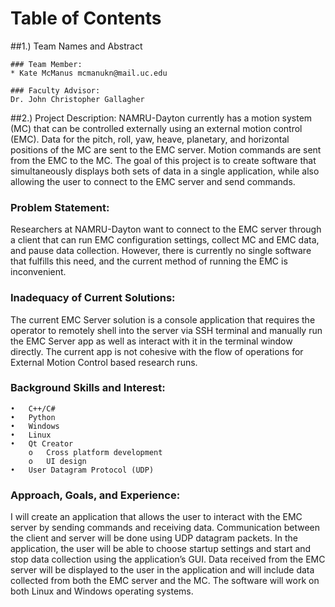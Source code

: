 # Table of Contents

##1.) Team Names and Abstract

	### Team Member:
 	* Kate McManus mcmanukn@mail.uc.edu

	### Faculty Advisor:
	Dr. John Christopher Gallagher

##2.) Project Description:
NAMRU-Dayton currently has a motion system (MC) that can be controlled externally using an external motion control (EMC). Data for the pitch, roll, yaw, heave, planetary, and horizontal positions of the MC are sent to the EMC server. Motion commands are sent from the EMC to the MC. The goal of this project is to create software that simultaneously displays both sets of data in a single application, while also allowing the user to connect to the EMC server and send commands. 

### Problem Statement:
Researchers at NAMRU-Dayton want to connect to the EMC server through a client that can run EMC configuration settings, collect MC and EMC data, and pause data collection. However, there is currently no single software that fulfills this need, and the current method of running the EMC is inconvenient.

### Inadequacy of Current Solutions:
The current EMC Server solution is a console application that requires the operator to remotely shell into the server via SSH terminal and manually run the EMC Server app as well as interact with it in the terminal window directly. The current app is not cohesive with the flow of operations for External Motion Control based research runs.

### Background Skills and Interest:
	•	C++/C#
	•	Python
	•	Windows
	•	Linux
	•	Qt Creator 
		o	Cross platform development 
		o	UI design
	•	User Datagram Protocol (UDP)

### Approach, Goals, and Experience:
I will create an application that allows the user to interact with the EMC server by sending commands and receiving data. Communication between the client and server will be done using UDP datagram packets. In the application, the user will be able to choose startup settings and start and stop data collection using the application’s GUI. Data received from the EMC server will be displayed to the user in the application and will include data collected from both the EMC server and the MC. The software will work on both Linux and Windows operating systems.
